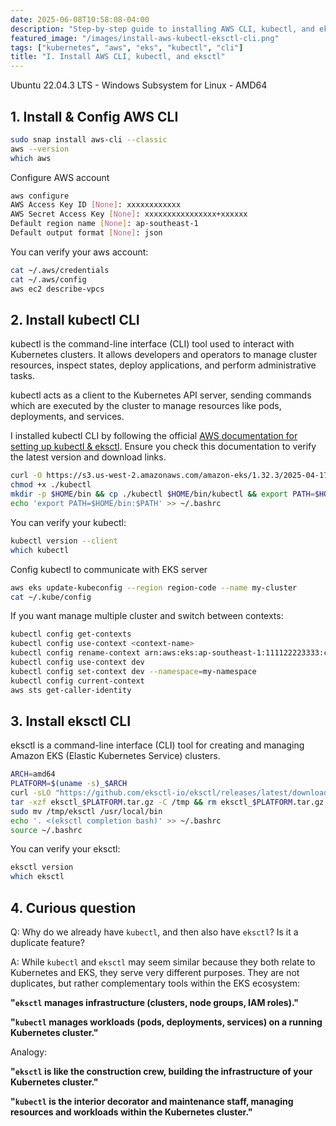 ```yaml
---
date: 2025-06-08T10:58:08-04:00
description: "Step-by-step guide to installing AWS CLI, kubectl, and eksctl on Ubuntu 22.04.3 LTS (WSL)."
featured_image: "/images/install-aws-kubectl-eksctl-cli.png"
tags: ["kubernetes", "aws", "eks", "kubectl", "cli"]
title: "I. Install AWS CLI, kubectl, and eksctl"
---
```


Ubuntu 22.04.3 LTS - Windows Subsystem for Linux - AMD64

## 1. Install & Config AWS CLI
```bash
sudo snap install aws-cli --classic
aws --version
which aws
```
Configure AWS account
```bash
aws configure
AWS Access Key ID [None]: xxxxxxxxxxxx
AWS Secret Access Key [None]: xxxxxxxxxxxxxxxx+xxxxxx
Default region name [None]: ap-southeast-1
Default output format [None]: json
```
You can verify your aws account:
```bash
cat ~/.aws/credentials
cat ~/.aws/config
aws ec2 describe-vpcs
```

## 2. Install kubectl CLI
kubectl is the command-line interface (CLI) tool used to interact with Kubernetes clusters. It allows developers and operators to manage cluster resources, inspect states, deploy applications, and perform administrative tasks.

kubectl acts as a client to the Kubernetes API server, sending commands which are executed by the cluster to manage resources like pods, deployments, and services.

I installed kubectl CLI by following the official [AWS documentation for setting up kubectl & eksctl](https://docs.aws.amazon.com/eks/latest/userguide/install-kubectl.html#linux_amd64_kubectl/ "Visit aws setup kubectl & eksctl!"). Ensure you check this documentation to verify the latest version and download links.

```bash
curl -O https://s3.us-west-2.amazonaws.com/amazon-eks/1.32.3/2025-04-17/bin/linux/amd64/kubectl
chmod +x ./kubectl
mkdir -p $HOME/bin && cp ./kubectl $HOME/bin/kubectl && export PATH=$HOME/bin:$PATH
echo 'export PATH=$HOME/bin:$PATH' >> ~/.bashrc
```
You can verify your kubectl:
```bash
kubectl version --client
which kubectl
```
Config kubectl to communicate with EKS server
```bash
aws eks update-kubeconfig --region region-code --name my-cluster
cat ~/.kube/config
```
If you want manage multiple cluster and switch between contexts:
```bash
kubectl config get-contexts
kubectl config use-context <context-name>
kubectl config rename-context arn:aws:eks:ap-southeast-1:111122223333:cluster/dev dev
kubectl config use-context dev
kubectl config set-context dev --namespace=my-namespace
kubectl config current-context
aws sts get-caller-identity
```

## 3. Install eksctl CLI
eksctl is a command-line interface (CLI) tool for creating and managing Amazon EKS (Elastic Kubernetes Service) clusters.

```bash
ARCH=amd64
PLATFORM=$(uname -s)_$ARCH
curl -sLO "https://github.com/eksctl-io/eksctl/releases/latest/download/eksctl_$PLATFORM.tar.gz"
tar -xzf eksctl_$PLATFORM.tar.gz -C /tmp && rm eksctl_$PLATFORM.tar.gz
sudo mv /tmp/eksctl /usr/local/bin
echo '. <(eksctl completion bash)' >> ~/.bashrc
source ~/.bashrc
```
You can verify your eksctl:
```bash
eksctl version
which eksctl
```

## 4. Curious question
Q: Why do we already have `kubectl`, and then also have `eksctl`? Is it a duplicate feature?

A:
While `kubectl` and `eksctl` may seem similar because they both relate to Kubernetes and EKS, they serve very different purposes. They are not duplicates, but rather complementary tools within the EKS ecosystem:

**"`eksctl` manages infrastructure (clusters, node groups, IAM roles)."**

**"`kubectl` manages workloads (pods, deployments, services) on a running Kubernetes cluster."**

Analogy:

**"`eksctl` is like the construction crew, building the infrastructure of your Kubernetes cluster."**

**"`kubectl` is the interior decorator and maintenance staff, managing resources and workloads within the Kubernetes cluster."**